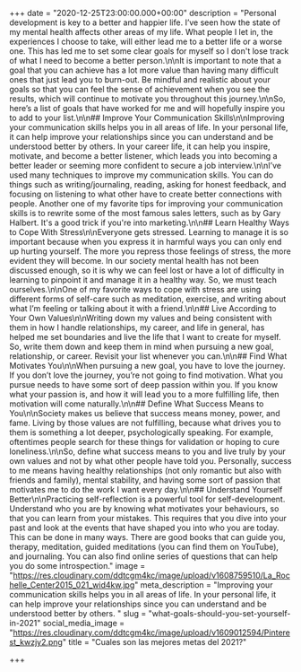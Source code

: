 +++
date = "2020-12-25T23:00:00.000+00:00"
description = "Personal development is key to a better and happier life. I’ve seen how the state of my mental health affects other areas of my life. What people I let in, the experiences I choose to take, will either lead me to a better life or a worse one. This has led me to set some clear goals for myself so I don't lose track of what I need to become a better person.\n\nIt is important to note that a goal that you can achieve has a lot more value than having many difficult ones that just lead you to burn-out. Be mindful and realistic about your goals so that you can feel the sense of achievement when you see the results, which will continue to motivate you throughout this journey.\n\nSo, here’s a list of goals that have worked for me and will hopefully inspire you to add to your list.\n\n## Improve Your Communication Skills\n\nImproving your communication skills helps you in all areas of life. In your personal life, it can help improve your relationships since you can understand and be understood better by others. In your career life, it can help you inspire, motivate, and become a better listener, which leads you into becoming a better leader or seeming more confident to secure a job interview.\n\nI’ve used many techniques to improve my communication skills. You can do things such as writing/journaling, reading, asking for honest feedback, and focusing on listening to what other have to create better connections with people. Another one of my favorite tips for improving your communication skills is to rewrite some of the most famous sales letters, such as by Gary Halbert. It's a good trick if you're into marketing.\n\n## Learn Healthy Ways to Cope With Stress\n\nEveryone gets stressed. Learning to manage it is so important because when you express it in harmful ways you can only end up hurting yourself. The more you repress those feelings of stress, the more evident they will become. In our society mental health has not been discussed enough, so it is why we can feel lost or have a lot of difficulty in learning to pinpoint it and manage it in a healthy way. So, we must teach ourselves.\n\nOne of my favorite ways to cope with stress are using different forms of self-care such as meditation, exercise, and writing about what I’m feeling or talking about it with a friend.\n\n## Live According to Your Own Values\n\nWriting down my values and being consistent with them in how I handle relationships, my career, and life in general, has helped me set boundaries and live the life that I want to create for myself. So, write them down and keep them in mind when pursuing a new goal, relationship, or career. Revisit your list whenever you can.\n\n## Find What Motivates You\n\nWhen pursuing a new goal, you have to love the journey. If you don’t love the journey, you’re not going to find motivation. What you pursue needs to have some sort of deep passion within you. If you know what your passion is, and how it will lead you to a more fulfilling life, then motivation will come naturally.\n\n## Define What Success Means to You\n\nSociety makes us believe that success means money, power, and fame. Living by those values are not fulfilling, because what drives you to them is something a lot deeper, psychologically speaking. For example, oftentimes people search for these things for validation or hoping to cure loneliness.\n\nSo, define what success means to you and live truly by your own values and not by what other people have told you. Personally, success to me means having healthy relationships (not only romantic but also with friends and family), mental stability, and having some sort of passion that motivates me to do the work I want every day.\n\n## Understand Yourself Better\n\nPracticing self-reflection is a powerful tool for self-development. Understand who you are by knowing what motivates your behaviours, so that you can learn from your mistakes. This requires that you dive into your past and look at the events that have shaped you into who you are today. This can be done in many ways. There are good books that can guide you, therapy, meditation, guided meditations (you can find them on YouTube), and journaling. You can also find online series of questions that can help you do some introspection."
image = "https://res.cloudinary.com/ddtcgm4kc/image/upload/v1608759510/La_Rochelle_Center2015_021_wid4kw.jpg"
meta_description = "Improving your communication skills helps you in all areas of life. In your personal life, it can help improve your relationships since you can understand and be understood better by others. "
slug = "what-goals-should-you-set-yourself-in-2021"
social_media_image = "https://res.cloudinary.com/ddtcgm4kc/image/upload/v1609012594/Pinterest_kwzjy2.png"
title = "Cuales son las mejores metas del 2021?"

+++

